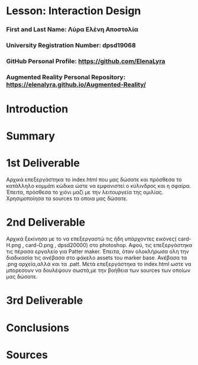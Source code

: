 # Lesson: Interaction Design

### First and Last Name: Λύρα Ελένη Αποστολία 
### University Registration Number: dpsd19068
### GitHub Personal Profile: https://github.com/ElenaLyra
### Augmented Reality Personal Repository: https://elenalyra.github.io/Augmented-Reality/

# Introduction

# Summary


# 1st Deliverable
Αρχικά επεξεργάστηκα το index.html που μας δώσατε και πρόσθεσα το κατάλληλο κομμάτι κώδικα ώστε να εμφανιστεί ο κύλινδρος και η σφαίρα. Έπειτα, πρόσθεσα το χιόνι μαζί με την λειτουργεία της ομιλίας. Χρησιμοποίησα τα sources τα οποια μας δώσατε.    

# 2nd Deliverable
Αρχικά ξεκίνησα με το να επεξεργαστώ τις ήδη υπάρχοντες εικόνες( card-H.png , card-O.png , dpsd20000) στο photoshop. Αφού, τις επεξεργάστηκα  τις πέρασα εργαλείο για Patter maker. Έπειτα, όταν ολοκλήρωσα ολη την διαδικασία τις ανέβασα στο φάκελο assets του marker base. Ανέβασα τα .png αρχεία,αλλά και τα .patt. Μετά επεξεργάστηκα το index.html ωστε να μπορεσουν να δουλέψουν σωστά,με την βοήθεια των sources των οποίων μας δώσατε. 


# 3rd Deliverable 


# Conclusions


# Sources

